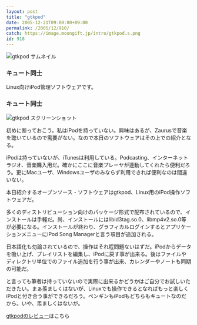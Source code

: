 ```yaml
---
layout: post
title: "gtkpod"
date: 2005-12-21T09:00:00+09:00
permalink: /2005/12/910/
catch: https://image.moongift.jp/intro/gtkpod.s.png
id: 918
---
```

 ![gtkpod サムネイル](https://image.moongift.jp/intro/gtkpod.t.png "gtkpod サムネイル")
  

### キュート同士
  
Linux向けiPod管理ソフトウェアです。  
<!--more-->  

### キュート同士
  

![gtkpod スクリーンショット](https://image.moongift.jp/intro/gtkpod.s.png "gtkpod スクリーンショット")

  

初めに断っておこう。私はiPodを持っていない。興味はあるが、Zaurusで音楽を聴いているので需要がない。なので本日のソフトウェアはその上での紹介となる。

  

iPodは持っていないが、iTunesは利用している。Podcasting、インターネットラジオ、音楽購入用だ。確かにここに音楽プレーヤが連動してくれたら便利だろう。更にMacユーザ、Windowsユーザのみならず利用できれば便利なのは間違いない。

  

本日紹介するオープンソース・ソフトウェアはgtkpod、Linux用のiPod操作ソフトウェアだ。

  

多くのディストリビューション向けのパッケージ形式で配布されているので、インストールは手軽だ。尚、インストールにはlibid3tag.so.0、libmp4v2.so.0等が必要になる。インストールが終わり、グラフィカルログインするとアプリケーションメニューにiPod Song Managerと言う項目が追加される。

  

日本語化も勿論されているので、操作はそれ程問題ないはずだ。iPodからデータを吸い上げ、プレイリストを編集し、iPodに戻す事が出来る。後はファイルやディレクトリ単位でのファイル追加を行う事が出来、カレンダーやノートも同期の可能だ。

  

と言っても筆者は持っていないので実際に出来るかどうかはご自分でお試しいただきたい。まぁ羨ましくはないが、Linuxでも操作できるとなればもっと楽しくiPodと付き合う事ができるだろう。ペンギンもiPodもどちらもキュートなのだから。いや、羨ましくはないが。

  

[gtkpodのレビュー](http://oss.moongift.jp/review/i-923.html)はこちら


